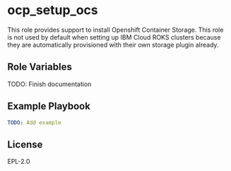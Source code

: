 ocp_setup_ocs
=============

This role provides support to install Openshift Container Storage. This role is not used by default when setting up IBM Cloud ROKS clusters because they are automatically provisioned with their own storage plugin already.


Role Variables
--------------

TODO: Finish documentation


Example Playbook
----------------

```yaml
TODO: Add example
```

License
-------

EPL-2.0
